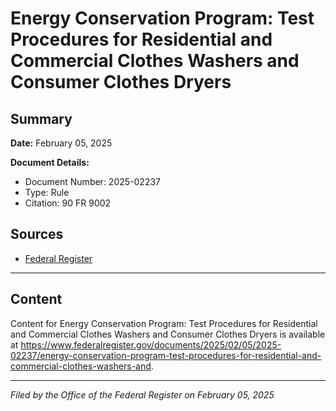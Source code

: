 # Energy Conservation Program: Test Procedures for Residential and Commercial Clothes Washers and Consumer Clothes Dryers

## Summary

**Date:** February 05, 2025

**Document Details:**
- Document Number: 2025-02237
- Type: Rule
- Citation: 90 FR 9002

## Sources
- [Federal Register](https://www.federalregister.gov/documents/2025/02/05/2025-02237/energy-conservation-program-test-procedures-for-residential-and-commercial-clothes-washers-and)

---

## Content

Content for Energy Conservation Program: Test Procedures for Residential and Commercial Clothes Washers and Consumer Clothes Dryers is available at https://www.federalregister.gov/documents/2025/02/05/2025-02237/energy-conservation-program-test-procedures-for-residential-and-commercial-clothes-washers-and.

---

*Filed by the Office of the Federal Register on February 05, 2025*
